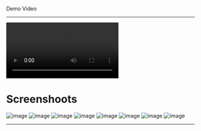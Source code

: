 Demo Video

---

<video controls >
  <source src=" /showcase/demo.mp4" type="video/mp4" />
  Your browser does not support the video tag.
</video>

# Screenshoots

![image](/showcase/img-1.webp)
![image](/showcase/img-3.webp)
![image](/showcase/img-2.webp)
![image](/showcase/img-4.webp)
![image](/showcase/img-5.webp)
![image](/showcase/img-6.webp)
![image](/showcase/img-8.webp)
![image](/showcase/img-9.webp)

<!-- ![image](/showcase/img-1.webp) -->

---
